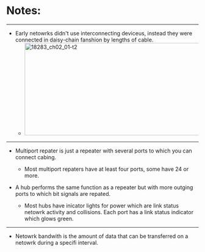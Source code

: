 # Notes:
-----
- Early netowrks didn't use interconnecting deviceus, instead they were connected in daisy-chain fanshion by lengths of cable.
    - <img width="595" height="242" alt="18283_ch02_01-t2" src="https://github.com/user-attachments/assets/91e53527-4a32-495b-a331-3845aa47f126" />
-----
- Multiport repater is just a repeater with several ports to which you can connect cabing.
  - Most multiport repaters have at least four ports, some have 24 or more.

- A hub performs the same function as a repeater but with more outging ports to which bit signals are repated.
    - Most hubs have inicator lights for power which are link status netowrk activity and collisions. Each port has a link status indicator which glows green. 
----
- Netowrk bandwith is the amount of data that can be transferred on a netowrk during a specifi interval.

 
